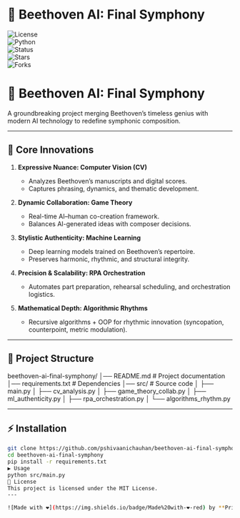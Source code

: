 # 🎼 Beethoven AI: Final Symphony  

![License](https://img.shields.io/badge/license-MIT-green)  
![Python](https://img.shields.io/badge/python-3.9%2B-blue)  
![Status](https://img.shields.io/badge/status-active-brightgreen)  
![Stars](https://img.shields.io/github/stars/pshivaanichauhan/beethoven-ai-final-symphony?style=social)  
![Forks](https://img.shields.io/github/forks/pshivaanichauhan/beethoven-ai-final-symphony?style=social)  
# 🎼 Beethoven AI: Final Symphony  

A groundbreaking project merging Beethoven’s timeless genius with modern AI technology to redefine symphonic composition.  

---

## 🚀 Core Innovations  

1. **Expressive Nuance: Computer Vision (CV)**  
   - Analyzes Beethoven’s manuscripts and digital scores.  
   - Captures phrasing, dynamics, and thematic development.  

2. **Dynamic Collaboration: Game Theory**  
   - Real-time AI–human co-creation framework.  
   - Balances AI-generated ideas with composer decisions.  

3. **Stylistic Authenticity: Machine Learning**  
   - Deep learning models trained on Beethoven’s repertoire.  
   - Preserves harmonic, rhythmic, and structural integrity.  

4. **Precision & Scalability: RPA Orchestration**  
   - Automates part preparation, rehearsal scheduling, and orchestration logistics.  

5. **Mathematical Depth: Algorithmic Rhythms**  
   - Recursive algorithms + OOP for rhythmic innovation (syncopation, counterpoint, metric modulation).  

---

## 📂 Project Structure  

beethoven-ai-final-symphony/
│── README.md # Project documentation
│── requirements.txt # Dependencies
│── src/ # Source code
│ ├── main.py
│ ├── cv_analysis.py
│ ├── game_theory_collab.py
│ ├── ml_authenticity.py
│ ├── rpa_orchestration.py
│ └── algorithms_rhythm.py

---

## ⚡ Installation  

```bash
git clone https://github.com/pshivaanichauhan/beethoven-ai-final-symphony.git
cd beethoven-ai-final-symphony
pip install -r requirements.txt
▶️ Usage
python src/main.py
📜 License
This project is licensed under the MIT License.
---

![Made with ❤️](https://img.shields.io/badge/Made%20with-❤️-red) by **Priya Shivaani Chauhan**

